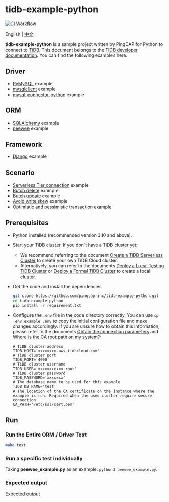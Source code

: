 # tidb-example-python

[![CI Workflow](https://github.com/pingcap-inc/tidb-example-python/actions/workflows/ci.yml/badge.svg)](https://github.com/pingcap-inc/tidb-example-python/actions/workflows/ci.yml)

English | [中文](/README-zh.md)

**tidb-example-python** is a sample project written by PingCAP for Python to connect to [TiDB](https://docs.pingcap.com/tidb/stable). This document belongs to the [TiDB developer documentation](https://docs.pingcap.com/tidb/stable/dev-guide-overview). You can find the following examples here.

## Driver

- [PyMySQL](/pymysql_example.py) example
- [mysqlclient](/mysqlclient_example.py) example
- [mysql-connector-python](/mysql_connector_python_example.py) example

## ORM

- [SQLAlchemy](/sqlalchemy_example.py) example
- [peewee](/peewee_example.py) example

## Framework

- [Django](/django_example) example

## Scenario

- [Serverless Tier connection](/serverless_tier_example.py) example
- [Butch delete](/batch_delete.py) example
- [Butch update](/batch_update.py) example
- [Avoid write skew](/write_skew_example.py) example
- [Optimistic and pessimistic transaction](/txn_example.py) example

## Prerequisites

- Python installed (recommended version 3.10 and above).
- Start your TiDB cluster. If you don't have a TiDB cluster yet:

  - We recommend referring to the document [Create a TiDB Serverless Cluster](https://docs.pingcap.com/tidb/stable/dev-guide-build-cluster-in-cloud) to create your own TiDB Cloud cluster.
  - Alternatively, you can refer to the documents [Deploy a Local Testing TiDB Cluster](https://docs.pingcap.com/tidb/stable/quick-start-with-tidb) or [Deploy a Formal TiDB Cluster](https://docs.pingcap.com/tidb/stable/production-deployment-using-tiup) to create a local cluster.

- Get the code and install the dependencies

  ```bash
  git clone https://github.com/pingcap-inc/tidb-example-python.git
  cd tidb-example-python
  pip install -r requirement.txt
  ```

- Configure the `.env` file in the code directory correctly. You can use `cp .env.example .env` to copy the initial configuration file and make changes accordingly. If you are unsure how to obtain this information, please refer to the documents [Obtain the connection parameters](https://docs.pingcap.com/tidbcloud/connect-via-standard-connection-serverless#obtain-the-connection-parameters) and [Where is the CA root path on my system?](https://docs.pingcap.com/tidbcloud/secure-connections-to-serverless-tier-clusters#where-is-the-ca-root-path-on-my-system):

  ```properties
  # TiDB cluster address
  TIDB_HOST='xxxxxxxx.aws.tidbcloud.com'
  # TiDB cluster port
  TIDB_PORT='4000'
  # TiDB cluster username
  TIDB_USER='xxxxxxxxxxx.root'
  # TiDB cluster password
  TIDB_PASSWORD='xxxxxxx'
  # The database name to be used for this example
  TIDB_DB_NAME='test'
  # The location of the CA certificate on the instance where the example is run. Required when the used cluster require secure connection
  CA_PATH='/etc/ssl/cert.pem'
  ```

## Run

### Run the Entire ORM / Driver Test

```bash
make test
```

### Run a specific test individually

Taking **peewee_example.py** as an example: `python3 peewee_example.py`.

### Expected output

[Expected output](/Expected-Output.md)
